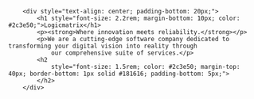
        <div style="text-align: center; padding-bottom: 20px;">
            <h1 style="font-size: 2.2rem; margin-bottom: 10px; color: #2c3e50;">Logicmatrix</h1>
            <p><strong>Where innovation meets reliability.</strong></p>
            <p>We are a cutting-edge software company dedicated to transforming your digital vision into reality through
                our comprehensive suite of services.</p>
            <h2
                style="font-size: 1.5rem; color: #2c3e50; margin-top: 40px; border-bottom: 1px solid #181616; padding-bottom: 5px;">
            </h2>
        </div>

        